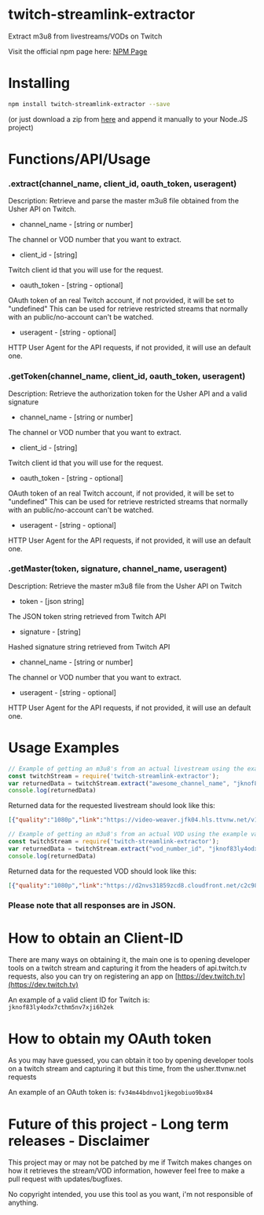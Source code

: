# twitch-streamlink-extractor
Extract m3u8 from livestreams/VODs on Twitch

Visit the official npm page here: [NPM Page](https://www.npmjs.com/package/twitch-streamlink-extractor)

# Installing
```bash
npm install twitch-streamlink-extractor --save
```

(or just download a zip from [here](https://github.com/PANCHO7532/twitch-streamlink-extractor/archive/master.zip) and append it manually to your Node.JS project)

# Functions/API/Usage
### .extract(channel_name, client_id, oauth_token, useragent)
Description: Retrieve and parse the master m3u8 file obtained from the Usher API on Twitch.

* channel_name - [string or number]

The channel or VOD number that you want to extract.
* client_id - [string]

Twitch client id that you will use for the request.
* oauth_token - [string - optional]

OAuth token of an real Twitch account, if not provided, it will be set to "undefined"
This can be used for retrieve restricted streams that normally with an public/no-account can't be watched.
* useragent - [string - optional]

HTTP User Agent for the API requests, if not provided, it will use an default one.

### .getToken(channel_name, client_id, oauth_token, useragent)
Description: Retrieve the authorization token for the Usher API and a valid signature

* channel_name - [string or number]

The channel or VOD number that you want to extract.
* client_id - [string]

Twitch client id that you will use for the request.
* oauth_token - [string - optional]

OAuth token of an real Twitch account, if not provided, it will be set to "undefined"
This can be used for retrieve restricted streams that normally with an public/no-account can't be watched.
* useragent - [string - optional]

HTTP User Agent for the API requests, if not provided, it will use an default one.

### .getMaster(token, signature, channel_name, useragent)
Description: Retrieve the master m3u8 file from the Usher API on Twitch

* token - [json string]

The JSON token string retrieved from Twitch API
* signature - [string]

Hashed signature string retrieved from Twitch API
* channel_name - [string or number]

The channel or VOD number that you want to extract.
* useragent - [string - optional]

HTTP User Agent for the API requests, if not provided, it will use an default one.

# Usage Examples
```js
// Example of getting an m3u8's from an actual livestream using the example values.
const twitchStream = require('twitch-streamlink-extractor');
var returnedData = twitchStream.extract("awesome_channel_name", "jknof83ly4odx7cthm5nv7xji6h2ek", "fv34m44bdnvo1jkegobiuo9bx84", "Mozilla/4.0; (UserAgent/1.0");
console.log(returnedData)
```

Returned data for the requested livestream should look like this:
```json
[{"quality":"1080p","link":"https://video-weaver.jfk04.hls.ttvnw.net/v1/playlist/CqAENULH9QMi75PRzZb-VqJFT...z89g.m3u8"},{"quality":"720p60","link":"https://video-weaver.jfk04.hls.ttvnw.net/v1/playlist/Cp4EKo_punwHjm9MQcXm...wg.m3u8"},{"quality":"720p30","link":"https://video-weaver.jfk04.hls.ttvnw.net/v1/playlist/Cp4EakBjgnDikohPqD501YcaW0sQe8SiuULC0...GxA.m3u8"},{"quality":"480p30","link":"https://video-weaver.jfk04.hls.ttvnw.net/v1/playlist/Cp4ELeLn9jqhb1jgrUoa7xFfqQl...VKZ2tAZ1w.m3u8"},{"quality":"360p30","link":"https://video-weaver.jfk04.hls.ttvnw.net/v1/playlist/Cp4E_ldXeK0EeE0woAtn7...PlpNdWiQ.m3u8"},{"quality":"160p30","link":"https://video-weaver.jfk04.hls.ttvnw.net/v1/playlist/Cp4ELp4A-lcwFSCa0m...SPPyuA.m3u8"},{"quality":"audio_only","link":"https://video-weaver.jfk04.hls.ttvnw.net/v1/playlist/CroEgFSchiJalTMO...7YqCs.m3u8"}]
```

```js
// Example of getting an m3u8's from an actual VOD using the example values.
const twitchStream = require('twitch-streamlink-extractor');
var returnedData = twitchStream.extract("vod_number_id", "jknof83ly4odx7cthm5nv7xji6h2ek", "fv34m44bdnvo1jkegobiuo9bx84", "Mozilla/4.0; (UserAgent/1.0)");
console.log(returnedData)
```

Returned data for the requested VOD should look like this:
```json
[{"quality":"1080p","link":"https://d2nvs31859zcd8.cloudfront.net/c2c985c.../chunked/index-dvr.m3u8"},{"quality":"720p60","link":"https://d2nvs31859zcd8.cloudfront.net/c2c985c.../720p60/index-dvr.m3u8"},{"quality":"720p30","link":"https://d2nvs31859zcd8.cloudfront.net/c2c985c.../720p30/index-dvr.m3u8"},{"quality":"480p30","link":"https://d2nvs31859zcd8.cloudfront.net/c2c985c.../480p30/index-dvr.m3u8"},{"quality":"360p30","link":"https://d2nvs31859zcd8.cloudfront.net/c2c985c.../360p30/index-dvr.m3u8"},{"quality":"160p30","link":"https://d2nvs31859zcd8.cloudfront.net/c2c985c.../160p30/index-dvr.m3u8"},{"quality":"audio_only","link":"https://d2nvs31859zcd8.cloudfront.net/c2c985c.../audio-only/index-dvr.m3u8"}]
```
### Please note that all responses are in JSON.

# How to obtain an Client-ID
There are many ways on obtaining it, the main one is to opening developer tools on a twitch stream and capturing it from the headers of api.twitch.tv requests, also you can try on registering an app on [https://dev.twitch.tv](https://dev.twitch.tv)

An example of a valid client ID for Twitch is: `jknof83ly4odx7cthm5nv7xji6h2ek`

# How to obtain my OAuth token
As you may have guessed, you can obtain it too by opening developer tools on a twitch stream and capturing it but this time, from the usher.ttvnw.net requests

An example of an OAuth token is: `fv34m44bdnvo1jkegobiuo9bx84`

# Future of this project - Long term releases - Disclaimer
This project may or may not be patched by me if Twitch makes changes on how it retrieves the stream/VOD information, however feel free to make a pull request with updates/bugfixes.

No copyright intended, you use this tool as you want, i'm not responsible of anything.